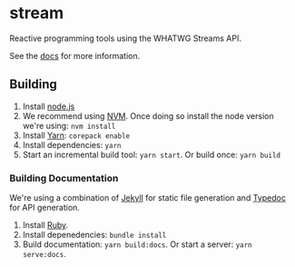 # stream

Reactive programming tools using the WHATWG Streams API.

See the [docs](https://johngeorgewright.github.io/stream/) for more information.

## Building

1. Install [node.js](https://nodejs.org/)
1. We recommend using [NVM](https://github.com/nvm-sh/nvm). Once doing so install the node version we're using: `nvm install`
1. Install [Yarn](https://yarnpkg.com/): `corepack enable`
1. Install dependencies: `yarn`
1. Start an incremental build tool: `yarn start`. Or build once: `yarn build`

### Building Documentation

We're using a combination of [Jekyll](https://jekyllrb.com/) for static file generation and [Typedoc](https://typedoc.org/) for API generation.

1. Install [Ruby](https://www.ruby-lang.org/).
1. Install depenedencies: `bundle install`
1. Build documentation: `yarn build:docs`. Or start a server: `yarn serve:docs`.
